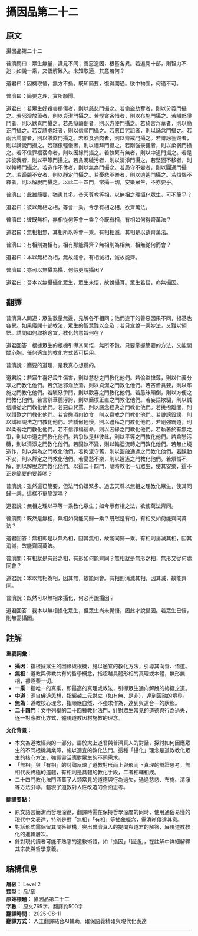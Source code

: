 # 攝因品第二十二

## 原文

攝因品第二十二

普濟問曰：眾生無量，識見不同；善惡造因，根基各異。若遍開十部，則智力不迨；如說一乘，又悟解難入。未知取適，其意若何？

道君曰：因機取悟，無方不攝。既知簡要，復得開通。欲中物宜，何適不可。

普濟曰：簡要之理，實所願聞。

道君曰：若眾生好殺害損傷者，則以慈悲門攝之。若偷盜劫奪者，則以分義門攝之。若邪淫放蕩者，則以貞潔門攝之。若慳貪吝惜者，則以布施門攝之。若瞋怒爭鬥者，則以歡喜門攝之。若愚癡顛倒者，則以方便門攝之。若綺言浮華者，則以簡正門攝之。若妄語虛誑者，則以信順門攝之。若惡口咒詛者，則以誦念門攝之。若兩舌罵詈者，則以讚歎門攝之。若飲食酒肉者，則以齋戒門攝之。若誹謗訾毀者，則以講說門攝之。若踞傲輕慢者，則以禮拜門攝之。若剛強豪健者，則以柔弱門攝之。若不信罪福宿命者，則以因緣門攝之。若執繫有無者，則以中道門攝之。若是非彼我者，則以平等門攝之。若貪濁穢污者，則以清淨門攝之。若堅固不移者，則以輪轉門攝之。若造作不休者，則以無為門攝之。若局守不變者，則以圓通門攝之。若躁競不安者，則以靜定門攝之。若憂悲不樂者，則以逍遙門攝之。若煩惱不釋者，則以解脫門攝之。以此二十四門，常攝一切，安樂眾生，不亦要乎。

普濟曰：此雖簡要，猶患其多。昔天尊教等相，以無相之理攝化眾生，可不簡乎？

道君曰：彼以無相之相，等會一乘。今示有相之相，欲齊萬法。

普濟曰：彼既無相，無相從何等會一乘？今既有相，有相如何得齊萬法？

道君曰：無相相無，其相所以等會一乘。有相相滅，其相是以欲齊萬法。

普濟曰：有相則為相有，相有那能得齊？無相則為相無，相無從何而會？

道君曰：本以無相為相，無故能會。有相滅相，滅故能齊。

普濟曰：亦可以無攝為攝，何假更說攝因？

道君曰：吾本以無攝攝化眾生，眾生未悟，故說攝耳。眾生若悟，亦無攝因。

## 翻譯

普濟真人問道：眾生數量無邊，見解各不相同；他們造下的善惡因果不同，根基也各異。如果廣開十部教法，眾生的智慧難以企及；若只宣說一乘妙法，又難以領悟。請問如何取捨適宜，教化的意旨何在？

道君回答：根據眾生的根機引導其開悟，無所不包。只要掌握簡要的方法，又能開闊心胸，任何適宜的教化方式皆可採用。

普濟說：簡要的道理，是我真心想聽的。

道君說：若眾生喜好殺生傷害，則以慈悲之門教化他們。若偷盜搶奪，則以仁義分享之門教化他們。若沉迷邪淫放蕩，則以貞潔之門教化他們。若吝嗇貪婪，則以布施之門教化他們。若瞋怒爭鬥，則以歡喜之門教化他們。若愚昧顛倒，則以方便之門教化他們。若言辭華麗浮誇，則以簡樸正直之門教化他們。若妄語欺騙，則以誠信順從之門教化他們。若惡口咒罵，則以誦念經典之門教化他們。若挑撥離間，則以讚歎之門教化他們。若貪戀酒肉飲食，則以齋戒之門教化他們。若誹謗毀謗，則以講經說法之門教化他們。若驕傲輕慢，則以禮拜之門教化他們。若剛強霸道，則以柔弱之門教化他們。若不信罪福宿命，則以因緣之門教化他們。若執著於有無之爭，則以中道之門教化他們。若爭執是非彼此，則以平等之門教化他們。若貪戀污穢，則以清淨之門教化他們。若固執不變，則以輪迴流轉之門教化他們。若無止境造作，則以無為之門教化他們。若拘泥守舊，則以圓融通達之門教化他們。若躁動不安，則以靜定之門教化他們。若憂愁不樂，則以逍遙之門教化他們。若煩惱不解，則以解脫之門教化他們。以這二十四門，隨時教化一切眾生，使其安樂，這不正是簡要的要義嗎？

普濟說：雖然這已簡要，但法門仍嫌繁多。過去天尊以無相之理教化眾生，使其同歸一乘，這樣不更簡潔嗎？

道君說：無相之理以平等一乘教化眾生；如今示有相之法，欲使萬法齊同。

普濟問：既然是無相，無相如何能同歸一乘？既然是有相，有相又如何能齊同萬法？

道君回答：無相即是以無為相，因其無相，故能同歸一乘。有相則消滅其相，因其消滅，故能齊同萬法。

普濟問：有相就是有形之相，有形如何能齊同？無相就是無形之相，無形又從何處同會？

道君說：本以無相為相，因其無，故能同會。有相則消滅其相，因其滅，故能齊同。

普濟說：既然可以無相來攝化，何必再說攝因？

道君回答：我本以無相攝化眾生，但眾生尚未覺悟，因此才說攝因。若眾生已悟，則無需攝因。

## 註解

**重要詞彙：**
- **攝因**：指根據眾生的因緣與根機，施以適宜的教化方法，引導其向善、悟道。
- **無相**：道教與佛教共有的哲學概念，指超越具體形相的真理或本體，無形無相，卻涵蓋一切。
- **一乘**：指唯一的真乘，即最高的真理或教法，引導眾生通向解脫的終極之道。
- **中道**：源自佛道思想，指超越二元對立（如有無、是非），達到圓融的境界。
- **無為**：道教核心理念，指順應自然、不強求作為，達到與道合一的狀態。
- **二十四門**：文中列舉的二十四種教化法門，針對眾生常見的道德與行為過失，逐一對應教化方式，體現道教因材施教的理念。

**文化背景：**
- 本文為道教經典的一部分，屬於太上道君與普濟真人的對話，探討如何因應眾生的不同根機與業障，施以適宜的教化法門。這種「攝化」理念是道教教化眾生的核心方法，強調靈活應對眾生的不同需求。
- 「無相」與「有相」的討論反映了道教對形而上與形而下真理的辯證思考，無相代表終極的道體，有相則是具體的教化手段，二者相輔相成。
- 二十四門教化法門涵蓋了人類常見的道德與行為過失，通過慈悲、布施、清淨等方法引導，體現了道教對人性改造的全面思考。

**翻譯要點：**
- 原文語言簡潔而哲理深邃，翻譯時需在保持哲學深度的同時，使用通俗易懂的現代中文表達，特別是對「無相」「有相」等抽象概念，需清晰傳達其意。
- 對話形式需保留其問答結構，突出普濟真人的提問與道君的解答，展現道教教化的邏輯層次。
- 針對現代讀者可能不熟悉的道教術語，如「攝因」「圓通」，在註解中詳細解釋其宗教與哲學意義。

## 結構信息

**層級：** Level 2  
**類型：** 品/章  
**原始標題：** 攝因品第二十二  
**字數：** 原文765字，翻譯約500字  
**翻譯時間：** 2025-08-11  
**翻譯方式：** 人工翻譯結合AI輔助，確保語義精確與現代化表達  

---